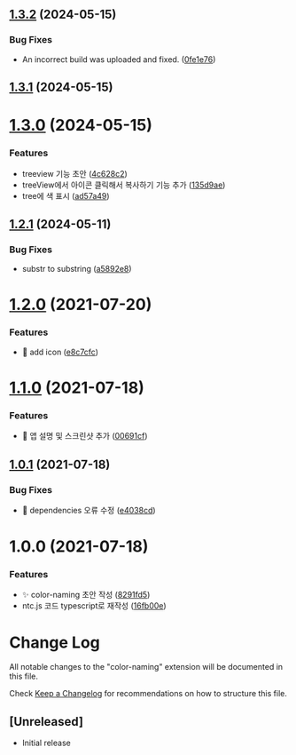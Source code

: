 ## [1.3.2](https://github.com/divlook/vscode-color-naming/compare/v1.3.1...v1.3.2) (2024-05-15)


### Bug Fixes

* An incorrect build was uploaded and fixed. ([0fe1e76](https://github.com/divlook/vscode-color-naming/commit/0fe1e766d0f44f3242a82177ec82a00dd590d699))

## [1.3.1](https://github.com/divlook/vscode-color-naming/compare/v1.3.0...v1.3.1) (2024-05-15)

# [1.3.0](https://github.com/divlook/vscode-color-naming/compare/v1.2.1...v1.3.0) (2024-05-15)


### Features

* treeview 기능 초안 ([4c628c2](https://github.com/divlook/vscode-color-naming/commit/4c628c20f908c8f3144abfba3171224b3e8f45e2))
* treeView에서 아이콘 클릭해서 복사하기 기능 추가 ([135d9ae](https://github.com/divlook/vscode-color-naming/commit/135d9aedcf4e13c288786b02627f917952284082))
* tree에 색 표시 ([ad57a49](https://github.com/divlook/vscode-color-naming/commit/ad57a497e5ac09a47f17ef15584c4259e22f78e5))

## [1.2.1](https://github.com/divlook/vscode-color-naming/compare/v1.2.0...v1.2.1) (2024-05-11)


### Bug Fixes

* substr to substring ([a5892e8](https://github.com/divlook/vscode-color-naming/commit/a5892e81d4b4d5a062ae31c5992256514a2d3a73))

# [1.2.0](https://github.com/divlook/vscode-color-naming/compare/v1.1.0...v1.2.0) (2021-07-20)


### Features

* :art: add icon ([e8c7cfc](https://github.com/divlook/vscode-color-naming/commit/e8c7cfc2392baaf2fb01adaa2cd7bd8bb72dbd7d))

# [1.1.0](https://github.com/divlook/vscode-color-naming/compare/v1.0.1...v1.1.0) (2021-07-18)


### Features

* :memo: 앱 설명 및 스크린샷 추가 ([00691cf](https://github.com/divlook/vscode-color-naming/commit/00691cf6b18c044888853a5bd023bb4a801f4d48))

## [1.0.1](https://github.com/divlook/vscode-color-naming/compare/v1.0.0...v1.0.1) (2021-07-18)


### Bug Fixes

* :bug: dependencies 오류 수정 ([e4038cd](https://github.com/divlook/vscode-color-naming/commit/e4038cd0b76c49b1321a672446e288d876962ee5))

# 1.0.0 (2021-07-18)


### Features

* :sparkles: color-naming 초안 작성 ([8291fd5](https://github.com/divlook/vscode-color-naming/commit/8291fd52e2301eadaefc13dd0cbad7acc03681e6))
* ntc.js 코드 typescript로 재작성 ([16fb00e](https://github.com/divlook/vscode-color-naming/commit/16fb00ebe0dd41176402d504ca327d1e5d3218df))

# Change Log

All notable changes to the "color-naming" extension will be documented in this file.

Check [Keep a Changelog](http://keepachangelog.com/) for recommendations on how to structure this file.

## [Unreleased]

- Initial release
